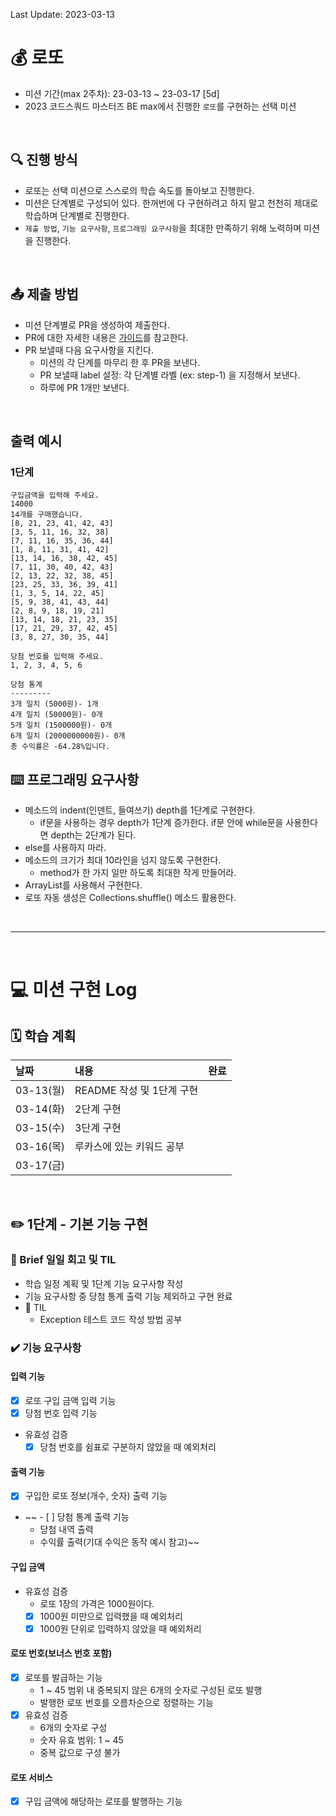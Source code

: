 Last Update: 2023-03-13

# 💰 로또
- 미션 기간(max 2주차): 23-03-13 ~ 23-03-17 [5d]
- 2023 코드스쿼드 마스터즈 BE max에서 진행한 `로또`를 구현하는 선택 미션

<br/>

## 🔍 진행 방식
- 로또는 선택 미션으로 스스로의 학습 속도를 돌아보고 진행한다.
- 미션은 단계별로 구성되어 있다. 한꺼번에 다 구현하려고 하지 말고 천천히 제대로 학습하며 단계별로 진행한다.
- `제출 방법`, `기능 요구사항`, `프로그래밍 요구사항`을 최대한 만족하기 위해 노력하며 미션을 진행한다.

<br/>

## 📤 제출 방법
- 미션 단계별로 PR을 생성하여 제출한다.
- PR에 대한 자세한 내용은 [가이드](https://github.com/code-squad/codesquad-docs/blob/main/codereview/README.md)를 참고한다.
- PR 보낼때 다음 요구사항을 지킨다. 
  - 미션의 각 단계를 마무리 한 후 PR을 보낸다. 
  - PR 보낼때 label 설정: 각 단계별 라벨 (ex: step-1) 을 지정해서 보낸다. 
  - 하루에 PR 1개만 보낸다.

<br/>

## 출력 예시
### 1단계
```
구입금액을 입력해 주세요.
14000
14개를 구매했습니다.
[8, 21, 23, 41, 42, 43]
[3, 5, 11, 16, 32, 38]
[7, 11, 16, 35, 36, 44]
[1, 8, 11, 31, 41, 42]
[13, 14, 16, 38, 42, 45]
[7, 11, 30, 40, 42, 43]
[2, 13, 22, 32, 38, 45]
[23, 25, 33, 36, 39, 41]
[1, 3, 5, 14, 22, 45]
[5, 9, 38, 41, 43, 44]
[2, 8, 9, 18, 19, 21]
[13, 14, 18, 21, 23, 35]
[17, 21, 29, 37, 42, 45]
[3, 8, 27, 30, 35, 44]

당첨 번호를 입력해 주세요.
1, 2, 3, 4, 5, 6

당첨 통계
---------
3개 일치 (5000원)- 1개
4개 일치 (50000원)- 0개
5개 일치 (1500000원)- 0개
6개 일치 (2000000000원)- 0개
총 수익률은 -64.28%입니다.
```

## ⌨️ 프로그래밍 요구사항
- 메소드의 indent(인덴트, 들여쓰기) depth를 1단계로 구현한다. 
  - if문을 사용하는 경우 depth가 1단계 증가한다. if문 안에 while문을 사용한다면 depth는 2단계가 된다. 
- else를 사용하지 마라. 
- 메소드의 크기가 최대 10라인을 넘지 않도록 구현한다. 
  - method가 한 가지 일만 하도록 최대한 작게 만들어라.
- ArrayList를 사용해서 구현한다.
- 로또 자동 생성은 Collections.shuffle() 메소드 활용한다.

<br/>

---

<br/>

# ‍💻 미션 구현 Log

## 🗓️ 학습 계획
| 날짜       | 내용                 | 완료  |
|:---------|:-------------------|:----|
| 03-13(월) | README 작성 및 1단계 구현 |     |
| 03-14(화) | 2단계 구현             |     |
| 03-15(수) | 3단계 구현             |     |
| 03-16(목) | 루카스에 있는 키워드 공부     |     |
| 03-17(금) |                    |     |

<br/>

## ✏️ 1단계 - 기본 기능 구현
### 💬 Brief 일일 회고 및 TIL
- 학습 일정 계획 및 1단계 기능 요구사항 작성
- 기능 요구사항 중 당첨 통계 출력 기능 제외하고 구현 완료
- 🔖 TIL
  - Exception 테스트 코드 작성 방법 공부

### ✔️ 기능 요구사항
#### 입력 기능
- [X] 로또 구입 금액 입력 기능
- [X] 당첨 번호 입력 기능
- 유효성 검증
  - [X] 당첨 번호를 쉼표로 구분하지 않았을 때 예외처리

#### 출력 기능
- [X] 구입한 로또 정보(개수, 숫자) 출력 기능
- ~~ - [ ] 당첨 통계 출력 기능
  - 당첨 내역 출력
  - 수익률 출력(기대 수익은 동작 예시 참고)~~

#### 구입 금액
- 유효성 검증
  - 로또 1장의 가격은 1000원이다.
  - [X] 1000원 미만으로 입력했을 때 예외처리
  - [X] 1000원 단위로 입력하지 않았을 때 예외처리
  
#### 로또 번호(보너스 번호 포함)
- [X] 로또를 발급하는 기능 
  - 1 ~ 45 범위 내 중복되지 않은 6개의 숫자로 구성된 로또 발행 
  - 발행한 로또 번호를 오름차순으로 정렬하는 기능
- [X] 유효성 검증
  - 6개의 숫자로 구성 
  - 숫자 유효 범위: 1 ~ 45 
  - 중복 값으로 구성 불가

#### 로또 서비스
- [X] 구입 금액에 해당하는 로또를 발행하는 기능
